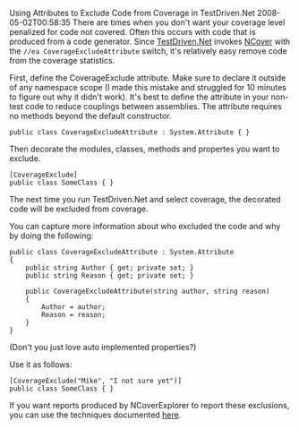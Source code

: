 Using Attributes to Exclude Code from Coverage in TestDriven.Net
2008-05-02T00:58:35
There are times when you don't want your coverage level penalized for code not covered. Often this occurs with code that is produced from a code generator. Since [TestDriven.Net](http://www.testdriven.net) invokes [NCover](http://www.ncover.com) with the `//ea CoverageExcludeAttribute` switch, it's relatively easy remove code from the coverage statistics.

First, define the CoverageExclude attribute. Make sure to declare it outside of any namespace scope (I made this mistake and struggled for 10 minutes to figure out why it didn't work). It's best to define the attribute in your non-test code to reduce couplings between assemblies. The attribute requires no methods beyond the default constructor.
    
    public class CoverageExcludeAttribute : System.Attribute { }

Then decorate the modules, classes, methods and propertes you want to exclude.
    
    [CoverageExclude]
    public class SomeClass { }

The next time you run TestDriven.Net and select coverage, the decorated code will be excluded from coverage.

You can capture more information about who excluded the code and why by doing the following:
    
    public class CoverageExcludeAttribute : System.Attribute
    {
        public string Author { get; private set; }
        public string Reason { get; private set; }
    
        public CoverageExcludeAttribute(string author, string reason)
        {
            Author = author;
            Reason = reason;
        }
    }

(Don't you just love auto implemented properties?)

Use it as follows:
    
    [CoverageExclude("Mike", "I not sure yet")]
    public class SomeClass { }

If you want reports produced by NCoverExplorer to report these exclusions, you can use the techniques documented [here](http://basildoncoder.com/blog/2008/02/20/reporting-on-ncover-exclusions/).
